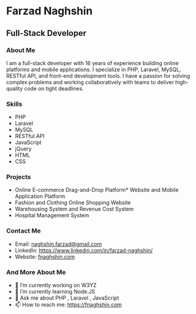 


# Farzad Naghshin
## Full-Stack Developer


### About Me
I am a full-stack developer with 16 years of experience building online platforms and mobile applications. I specialize in PHP, Laravel, MySQL, RESTful API, and front-end development tools. I have a passion for solving complex problems and working collaboratively with teams to deliver high-quality code on tight deadlines.


### Skills
* PHP
* Laravel
* MySQL 
* RESTful API
* JavaScript
* jQuery
* HTML
* CSS
### Projects
* Online E-commerce Drag-and-Drop Platform* Website and Mobile Application Platform
* Fashion and Clothing Online Shopping Website
* Warehousing System and Revenue Cost System
* Hospital Management System

### Contact Me
* Email: <a href="mailto:naghshin.farzad@gmail.com" target="_new">naghshin.farzad@gmail.com</a>
* LinkedIn: <a href="https://www.linkedin.com/in/farzad-naghshin/" target="_new">https://www.linkedin.com/in/farzad-naghshin/</a>
* Website: <a href="https://fnaghshin.com" target="_new">fnaghshin.com</a>


### And More About Me
- 🔭 I’m currently working on W3YZ
- 🌱 I’m currently learning Node.JS
- 💬 Ask me about PHP , Laravel , JavaScript
- 📫 How to reach me: https://fnaghshin.com
